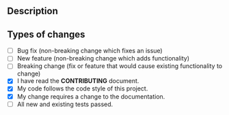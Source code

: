 ## Description

## Types of changes

- [ ] Bug fix (non-breaking change which fixes an issue)
- [ ] New feature (non-breaking change which adds functionality)
- [ ] Breaking change (fix or feature that would cause existing functionality to change)
- [x] I have read the **CONTRIBUTING** document.
- [x] My code follows the code style of this project.
- [x] My change requires a change to the documentation.
- [ ] All new and existing tests passed.
